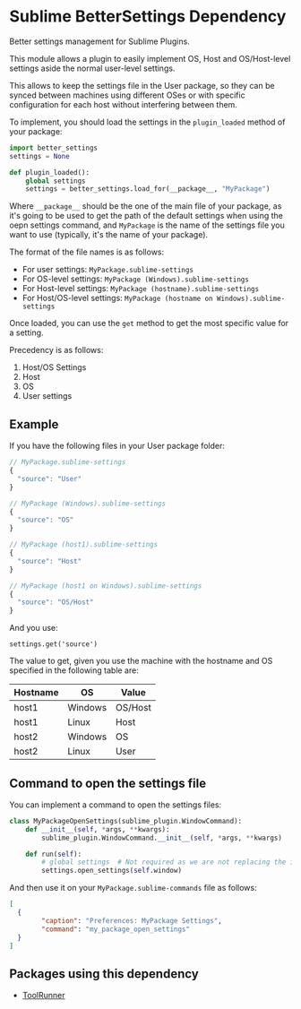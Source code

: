 # Sublime BetterSettings Dependency

Better settings management for Sublime Plugins.

This module allows a plugin to easily implement OS, Host and
OS/Host-level settings aside the normal user-level settings.

This allows to keep the settings file in the User package, so they can
be synced between machines using different OSes or with specific
configuration for each host without interfering between them.

To implement, you should load the settings in the `plugin_loaded` method
of your package:

```python
import better_settings
settings = None

def plugin_loaded():
    global settings
    settings = better_settings.load_for(__package__, "MyPackage")
```

Where `__package__` should be the one of the main file of your package, as it's going to be used to get the path of the default settings when using the oepn settings command, and `MyPackage` is the name of the settings file you want to use (typically, it's the name of your package).

The format of the file names is as follows:

- For user settings: `MyPackage.sublime-settings`
- For OS-level settings: `MyPackage (Windows).sublime-settings`
- For Host-level settings: `MyPackage (hostname).sublime-settings`
- For Host/OS-level settings: `MyPackage (hostname on Windows).sublime-settings`

Once loaded, you can use the `get` method to get the most specific value
for a setting.

Precedency is as follows:

  1. Host/OS Settings
  2. Host
  3. OS
  4. User settings

## Example

If you have the following files in your User package folder:

```javascript
// MyPackage.sublime-settings
{
  "source": "User"
}
```

```javascript
// MyPackage (Windows).sublime-settings
{
  "source": "OS"
}
```

```javascript
// MyPackage (host1).sublime-settings
{
  "source": "Host"
}
```

```javascript
// MyPackage (host1 on Windows).sublime-settings
{
  "source": "OS/Host"
}
```

And you use:

    settings.get('source')

The value to get, given you use the machine with the hostname and OS
specified in the following table are:

| Hostname | OS      | Value   |
|----------|---------|---------|
| host1    | Windows | OS/Host |
| host1    | Linux   | Host    |
| host2    | Windows | OS      |
| host2    | Linux   | User    |

## Command to open the settings file

You can implement a command to open the settings files:

```python
class MyPackageOpenSettings(sublime_plugin.WindowCommand):
    def __init__(self, *args, **kwargs):
        sublime_plugin.WindowCommand.__init__(self, *args, **kwargs)

    def run(self):
        # global settings  # Not required as we are not replacing the instance
        settings.open_settings(self.window)
```

And then use it on your `MyPackage.sublime-commands` file as follows:

```json
[
  {
        "caption": "Preferences: MyPackage Settings",
        "command": "my_package_open_settings"
  }
]
```

## Packages using this dependency

* [ToolRunner](https://github.com/KuttKatrea/sublime-toolrunner)
